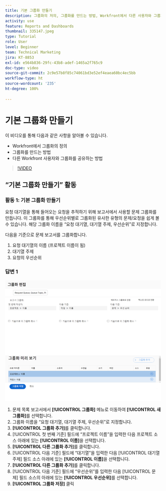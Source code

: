 ```yaml
---
title: 기본 그룹화 만들기
description: 그룹화의 저의, 그룹화를 만드는 방법, Workfront에서 다른 사용자와 그룹화를 공유하는 방법에 대해 알아봅니다.
activity: use
feature: Reports and Dashboards
thumbnail: 335147.jpeg
type: Tutorial
role: User
level: Beginner
team: Technical Marketing
jira: KT-8853
exl-id: e564b836-29fc-43b8-adef-1465a2f765c9
doc-type: video
source-git-commit: 2c9e57b8f85c74061bd3e52ef4eaea60bc4ec5bb
workflow-type: ht
source-wordcount: '235'
ht-degree: 100%

---
```


# 기본 그룹화 만들기

이 비디오를 통해 다음과 같은 사항을 알아볼 수 있습니다.

* Workfront에서 그룹화의 정의
* 그룹화를 만드는 방법
* 다른 Workfront 사용자와 그룹화를 공유하는 방법

>[!VIDEO](https://video.tv.adobe.com/v/3449822/?quality=12&learn=on&captions=kor)

## “기본 그룹화 만들기” 활동


### 활동 1: 기본 그룹화 만들기

요청 대기열을 통해 들어오는 요청을 추적하기 위해 보고서에서 사용할 문제 그룹화를 만듭니다. 이 그룹화를 통해 우선순위별로 그룹화된 유사한 유형의 문제/요청을 쉽게 볼 수 있습니다. 해당 그룹화 이름을 “요청 대기열, 대기열 주제, 우선순위”로 지정합니다.

다음을 기준으로 문제 보고서를 그룹화합니다.

1. 요청 대기열의 이름 (프로젝트 이름이 됨)
1. 대기열 주제
1. 요청의 우선순위

### 답변 1

![새 그룹화를 생성하는 화면 이미지](assets/grouping-exercise.png)

1. 문제 목록 보고서에서 **[!UICONTROL 그룹화]** 메뉴로 이동하여 **[!UICONTROL 새 그룹화]**&#x200B;를 선택합니다.
1. 그룹화 이름을 “요청 대기열, 대기열 주제, 우선순위”로 지정합니다.
1. **[!UICONTROL 그룹화 추가]**&#x200B;를 클릭합니다.
1. [!UICONTROL 첫 번째 기준] 필드에 “프로젝트 이름”을 입력한 다음 프로젝트 소스 아래에 있는 **[!UICONTROL 이름]**&#x200B;을 선택합니다.
1. **[!UICONTROL 다른 그룹화 추가]**&#x200B;를 클릭합니다.
1. [!UICONTROL 다음 기준] 필드에 “대기열”을 입력한 다음 [!UICONTROL 대기열 주제] 필드 소스 아래에 있는 **[!UICONTROL 이름]**&#x200B;을 선택합니다.
1. **[!UICONTROL 다른 그룹화 추가]**&#x200B;를 클릭합니다.
1. [!UICONTROL 다음 기준] 필드에 “우선순위”를 입력한 다음 [!UICONTROL 문제] 필드 소스의 아래에 있는 **[!UICONTROL 우선순위]**&#x200B;를 선택합니다.
1. **[!UICONTROL 그룹화 저장]** 클릭
